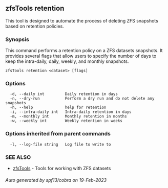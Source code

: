 ## zfsTools retention

This tool is designed to automate the process of deleting ZFS snapshots based on retention policies.

### Synopsis

This command performs a retention policy on a ZFS datasets snapshots. 
It provides several flags that allow users to specify the number of days to keep the intra-daily, daily, weekly, and monthly snapshots.

```
zfsTools retention <dataset> [flags]
```

### Options

```
  -d, --daily int         Daily retention in days
  -n, --dry-run           Perform a dry run and do not delete any snapshots
  -h, --help              help for retention
  -i, --intra-daily int   Intra-daily retention in days
  -m, --monthly int       Monthly retention in months
  -w, --weekly int        Weekly retention in weeks
```

### Options inherited from parent commands

```
  -l, --log-file string   Log file to write to
```

### SEE ALSO

* [zfsTools](zfsTools.md)	 - Tools for working with ZFS datasets

###### Auto generated by spf13/cobra on 19-Feb-2023
